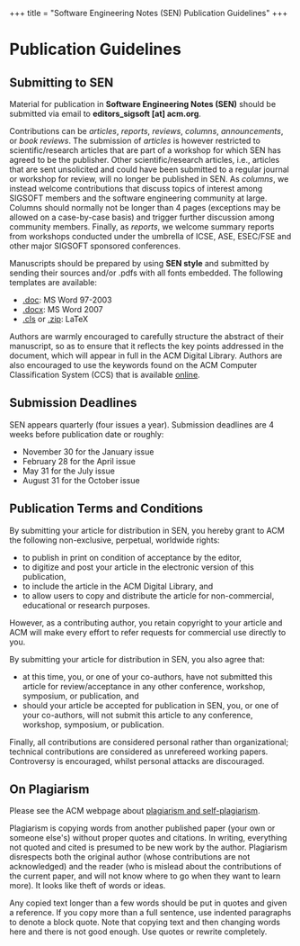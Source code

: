 +++
title = "Software Engineering Notes (SEN) Publication Guidelines"
+++


# Publication Guidelines

## Submitting to SEN

Material for publication in **Software Engineering Notes (SEN)** should be submitted via email to **editors\_sigsoft \[at\] acm.org**.

Contributions can be _articles_, _reports_, _reviews_, _columns_, _announcements_, or _book reviews_. 
The submission of _articles_ is however restricted to scientific/research articles that are part of a workshop for which SEN has agreed to be the publisher. 
Other scientific/research articles, i.e., articles that are sent unsolicited and could have been submitted to a regular journal or workshop for review, will no longer be published in SEN. As _columns_, 
we instead welcome contributions that discuss topics of interest among SIGSOFT members and the software engineering community at large. 
Columns should normally not be longer than 4 pages (exceptions may be allowed on a case-by-case basis) and trigger further discussion among community members. 
Finally, as _reports_, we welcome summary reports from workshops conducted under the umbrella of ICSE, ASE, ESEC/FSE and other major SIGSOFT sponsored conferences.

Manuscripts should be prepared by using **SEN style** and submitted by sending their sources and/or .pdfs with all fonts embedded. The following templates are available:

*   [.doc](/SEN/ACM_SIGSOFT_pubform.doc): MS Word 97-2003
*   [.docx](/SEN/ACM_SIGSOFT_pubform.docx): MS Word 2007
*   [.cls](/SEN/acm_sen_article.cls) or [.zip](/SEN/latex-example.zip): LaTeX

Authors are warmly encouraged to carefully structure the abstract of their manuscript, so as to ensure that it reflects the key points addressed in the document, which will appear in full in the ACM Digital Library. Authors are also encouraged to use the keywords found on the ACM Computer Classification System (CCS) that is available [online](https://dl.acm.org/ccs).

## Submission Deadlines

SEN appears quarterly (four issues a year). Submission deadlines are 4 weeks before publication date or roughly:

*   November 30 for the January issue
*   February 28 for the April issue
*   May 31 for the July issue
*   August 31 for the October issue

## Publication Terms and Conditions

By submitting your article for distribution in SEN, you hereby grant to ACM the following non-exclusive, perpetual, worldwide rights:

*   to publish in print on condition of acceptance by the editor,
*   to digitize and post your article in the electronic version of this publication,
*   to include the article in the ACM Digital Library, and
*   to allow users to copy and distribute the article for non-commercial, educational or research purposes.

However, as a contributing author, you retain copyright to your article and ACM will make every effort to refer requests for commercial use directly to you.

By submitting your article for distribution in SEN, you also agree that:

*   at this time, you, or one of your co-authors, have not submitted this article for review/acceptance in any other conference, workshop, symposium, or publication, and
*   should your article be accepted for publication in SEN, you, or one of your co-authors, will not submit this article to any conference, workshop, symposium, or publication.

Finally, all contributions are considered personal rather than organizational; technical contributions are considered as unrefereed working papers. Controversy is encouraged, whilst personal attacks are discouraged.

## On Plagiarism

Please see the ACM webpage about [plagiarism and self-plagiarism](http://www.acm.org/publications/policies/plagiarism_policy).

Plagiarism is copying words from another published paper (your own or someone else's) without proper quotes and citations. In writing, everything not quoted and cited is presumed to be new work by the author. Plagiarism disrespects both the original author (whose contributions are not acknowledged) and the reader (who is mislead about the contributions of the current paper, and will not know where to go when they want to learn more). It looks like theft of words or ideas.

Any copied text longer than a few words should be put in quotes and given a reference. If you copy more than a full sentence, use indented paragraphs to denote a block quote. Note that copying text and then changing words here and there is not good enough. Use quotes or rewrite completely.


